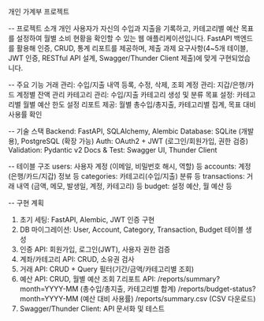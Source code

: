 개인 가계부 프로젝트

-- 프로젝트 소개
개인 사용자가 자신의 수입과 지출을 기록하고, 카테고리별 예산 목표를 설정하여 월별 소비 현황을 확인할 수 있는 웹 애플리케이션입니다.
FastAPI 백엔드를 활용해 인증, CRUD, 통계 리포트를 제공하며, 제출 과제 요구사항(4~5개 테이블, JWT 인증, RESTful API 설계, Swagger/Thunder Client 제출)에 맞게 구현되었습니다.

-- 주요 기능
거래 관리: 수입/지출 내역 등록, 수정, 삭제, 조회
계정 관리: 지갑/은행/카드 계정별 잔액 관리
카테고리 관리: 수입/지출 카테고리 생성 및 분류
목표 설정: 카테고리별 월별 예산 한도 설정
리포트 제공: 월별 총수입/총지출, 카테고리별 집계, 목표 대비 사용률 확인

-- 기술 스택
Backend: FastAPI, SQLAlchemy, Alembic
Database: SQLite (개발용), PostgreSQL (확장 가능)
Auth: OAuth2 + JWT (로그인/회원가입, 권한 검증)
Validation: Pydantic v2
Docs & Test: Swagger UI, Thunder Client

-- 테이블 구조
users: 사용자 계정 (이메일, 비밀번호 해시, 역할) 등
accounts: 계정(은행/카드/지갑) 정보 등
categories: 카테고리(수입/지출) 분류 등
transactions: 거래 내역 (금액, 메모, 발생일, 계정, 카테고리) 등
budget: 설정 예산, 월 예산 등

-- 구현 계획
1. 초기 세팅: FastAPI, Alembic, JWT 인증 구현
2. DB 마이그레이션: User, Account, Category, Transaction, Budget 테이블 생성
3. 인증 API: 회원가입, 로그인(JWT), 사용자 권한 검증
4. 계좌/카테고리 API: CRUD, 소유권 검사
5. 거래 API: CRUD + Query 필터(기간/금액/카테고리별 조회)
6. 예산 API: CRUD, 월별 예산 조회
7.리포트 API:
  /reports/summary?month=YYYY-MM (총수입/총지출, 카테고리별 합계)
  /reports/budget-status?month=YYYY-MM (예산 대비 사용률)
  /reports/summary.csv (CSV 다운로드)
8. Swagger/Thunder Client: API 문서화 및 테스트
